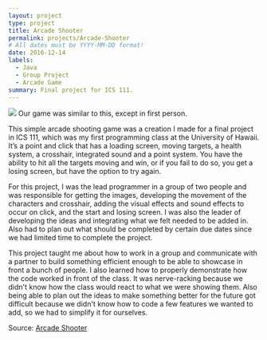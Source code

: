 ```yaml
---
layout: project
type: project
title: Arcade Shooter
permalink: projects/Arcade-Shooter
# All dates must be YYYY-MM-DD format!
date: 2016-12-14
labels:
  - Java
  - Group Project
  - Arcade Game
summary: Final project for ICS 111.
---
```


<img class="ui medium right floated rounded image" src="../images/ArcadeShooter.png">
Our game was similar to this, except in first person.

  This simple arcade shooting game was a creation I made for a final project in ICS 111, which was my first programming class at the University of Hawaii. It’s a point and click that has a loading screen, moving targets, a health system, a crosshair, integrated sound and a point system. You have the ability to hit all the targets moving and win, or if you fail to do so, you get a losing screen, but have the option to try again. 

  For this project, I was the lead programmer in a group of two people and was responsible for getting the images, developing the movement of the characters and crosshair, adding the visual effects and sound effects to occur on click, and the start and losing screen. I was also the leader of developing the ideas and integrating what we felt needed to be added in. Also had to plan out what should be completed by certain due dates since we had limited time to complete the project. 
  
  This project taught me about how to work in a group and communicate with a partner to build something efficient enough to be able to showcase in front a bunch of people. I also learned how to properly demonstrate how the code worked in front of the class. It was nerve-racking because we didn't know how the class would react to what we were showing them. Also being able to plan out the ideas to make something better for the future got difficult because we didn't know how to code a few features we wanted to add, so we had to simplify it for ourselves.


Source: <a href="https://xbox-360.wonderhowto.com/how-to/get-easy-rhino-achievement-dead-ops-arcade-call-duty-black-ops-409350/"><i class="large github icon"></i>Arcade Shooter</a>

